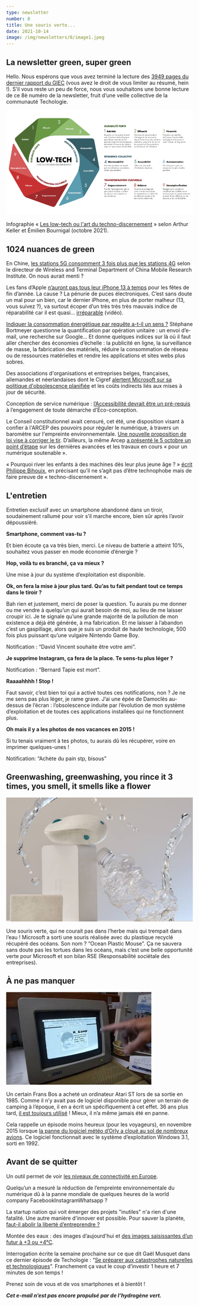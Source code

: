 ```yaml
---
type: newsletter
number: 8
title: Une souris verte...
date: 2021-10-14
image: /img/newsletters/8/image1.jpeg
---
```


## La newsletter green, super green

Hello. Nous espérons que vous avez terminé la lecture des [3949 pages du dernier rapport du GIEC](https://www.ipcc.ch/report/sixth-assessment-report-working-group-i/) (vous avez le droit de vous limiter au résumé, hein !). S’il vous reste un peu de force, nous vous souhaitons une bonne lecture de ce 8è numéro de la newsletter, fruit d’une veille collective de la communauté Techologie.

![Infographie low tech](/img/newsletters/8/image2.png)

Infographie « [Les low-tech ou l'art du techno-discernement](https://fr.wikipedia.org/wiki/Low-tech#/media/Fichier:Infographie_Low-tech_1600x900.jpg) » selon Arthur Keller et Émilien Bournigal (octobre 2021).

## 1024 nuances de green

En Chine, [les stations 5G consomment 3 fois plus que les stations 4G](https://equalocean.com/news/2021070616439) selon le directeur de Wireless and Terminal Department of China Mobile Research Institute. On nous aurait menti ?

Les fans d’Apple [n’auront pas tous leur iPhone 13 à temps](https://fr.finance.yahoo.com/actualites/monde-naura-iphone-13-%C3%A0-074848704.html) pour les fêtes de fin d’année. La cause ? La pénurie de puces électroniques. C’est sans doute un mal pour un bien, car le dernier iPhone, en plus de porter malheur (13, vous suivez ?), va surtout écoper d’un très très très mauvais indice de réparabilité car il est quasi… [irréparable](https://youtu.be/8s7NmMl_-yg) (vidéo).

[Indiquer la consommation énergétique par requête a-t-il un sens ?](https://www.bortzmeyer.org/conso-electrique-moyenne.html) Stéphane Bortmeyer questionne la quantification par opération unitaire : un envoi d’e-mail, une recherche sur Google… Et donne quelques indices sur là où il faut aller chercher des économies d’échelle : la publicité en ligne, la surveillance de masse, la fabrication des matériels, réduire la consommation de réseau ou de ressources matérielles et rendre les applications et sites webs plus sobres.

Des associations d'organisations et entreprises belges, françaises, allemandes et néerlandaises dont le Cigref [alertent Microsoft sur sa politique d'obsolescence planifiée](https://www.cigref.fr/wp/wp-content/uploads/2021/10/08102021_CP_Empreinte-environnementale-et-securite-des-logiciels-Microsoft_FINAL.pdf) et les coûts indirects liés aux mises à jour de sécurité.

Conception de service numérique : [l’Accessibilité devrait être un pré-requis](https://bertrandkeller.info/2021/10/06/accessibilite-eco-conception/) à l’engagement de toute démarche d’Éco-conception.

Le Conseil constitutionnel avait censuré, cet été, une disposition visant à confier à l'ARCEP des pouvoirs pour réguler le numérique, à travers un baromètre sur l'empreinte environnementale. [Une nouvelle proposition de loi vise à corriger le tir](https://www.numerama.com/tech/741090-le-gendarme-des-telecoms-aura-peut-etre-son-sifflet-pour-reguler-leffet-du-numerique-sur-le-climat.html). D’ailleurs, la même Arcep [a présenté le 5 octobre un point d’étape](https://www.arcep.fr/actualites/les-communiques-de-presse/detail/n/environnement-051021.html) sur les dernières avancées et les travaux en cours « pour un numérique soutenable ».

« Pourquoi river les enfants à des machines dès leur plus jeune âge ? » [écrit Philippe Bihouix](https://reporterre.net/Mais-pourquoi-s-obstiner-a-numeriser-l-ecole), en précisant qu’il ne s’agit pas d’être technophobe mais de faire preuve de « techno-discernement ».

## L'entretien

Entretien exclusif avec un smartphone abandonné dans un tiroir, soudainement rallumé pour voir s’il marche encore, bien sûr après l’avoir dépoussiéré.

**Smartphone, comment vas-tu ?**

Et bien écoute ça va très bien, merci. Le niveau de batterie a atteint 10%, souhaitez vous passer en mode économie d’énergie ?

**Hop, voilà tu es branché, ça va mieux ?**

Une mise à jour du système d’exploitation est disponible.

**Ok, on fera la mise à jour plus tard. Qu’as tu fait pendant tout ce temps dans le tiroir ?**

Bah rien et justement, merci de poser la question. Tu aurais pu me donner ou me vendre à quelqu’un qui aurait besoin de moi, au lieu de me laisser croupir ici. Je te signale qu’une grande majorité de la pollution de mon existence a déjà été générée, à ma fabrication. Et me laisser à l’abandon c’est un gaspillage, alors que je suis un produit de haute technologie, 500 fois plus puissant qu’une vulgaire Nintendo Game Boy.

Notification : “David Vincent souhaite être votre ami”.

**Je supprime Instagram, ça fera de la place. Te sens-tu plus léger ?**

Notification : “Bernard Tapie est mort”.

**Raaaahhhh ! Stop !**

Faut savoir, c’est bien toi qui a activé toutes ces notifications, non ? Je ne me sens pas plus léger, je rame grave. J’ai une épée de Damoclès au-dessus de l’écran : l’obsolescence induite par l’évolution de mon système d’exploitation et de toutes ces applications installées qui ne fonctionnent plus.

**Oh mais il y a les photos de nos vacances en 2015 !**

Si tu tenais vraiment à tes photos, tu aurais dû les récupérer, voire en imprimer quelques-unes !

Notification: “Achète du pain stp, bisous”

## Greenwashing, greenwashing, you rince it 3 times, you smell, it smells like a flower

![Souris Microsoft](/img/newsletters/8/image1.jpeg)

Une souris verte, qui ne courait pas dans l’herbe mais qui trempait dans l’eau ! Microsoft a sorti une souris réalisée avec du plastique recyclé récupéré des océans. Son nom ? “Ocean Plastic Mouse”. Ça ne sauvera sans doute pas les tortues dans les océans, mais c’est une belle opportunité verte pour Microsoft et son bilan RSE (Responsabilité sociétale des entreprises).

## À ne pas manquer

![Ecran Atari](/img/newsletters/8/atari.jpeg)

Un certain Frans Bos a acheté un ordinateur Atari ST lors de sa sortie en 1985. Comme il n’y avait pas de logiciel disponible pour gérer un terrain de camping à l’époque, il en a écrit un spécifiquement à cet effet. 36 ans plus tard, [il est toujours utilisé](https://www.geeksaresexy.net/2021/10/01/this-1985-atari-st-computer-is-still-being-used-daily-at-a-campg) ! Mieux, il n’a même jamais été en panne.

Cela rappelle un épisode moins heureux (pour les voyageurs), en novembre 2015 lorsque [la panne du logiciel météo d’Orly a cloué au sol de nombreux avions](https://www.lemonde.fr/pixels/article/2015/11/11/une-panne-informatique-a-l-aeroport-d-orly-liee-a-windows-3-1_4807479_4408996.html). Ce logiciel fonctionnait avec le système d’exploitation Windows 3.1, sorti en 1992.

## Avant de se quitter

Un outil permet de voir [les niveaux de connectivité en Europe](https://datavis.europeandatajournalism.eu/obct/connectivity/#third).

Quelqu’un a mesuré la réduction de l’empreinte environnementale du numérique dû à la panne mondiale de quelques heures de la world company FacebookInstagramWhatsapp ?

La startup nation qui voit émerger des projets "inutiles" n'a rien d'une fatalité. Une autre manière d'innover est possible. Pour sauver la planète, [faut-il abolir la liberté d’entreprendre ?](https://www.maddyness.com/2021/10/06/sauver-planete-abolir-liberte-entreprendre/)

Montée des eaux : des images d’aujourd'hui et [des images saisissantes d’un futur à +3 ou +4°C](https://picturing-our-future.netlify.app/).

Interrogation écrite la semaine prochaine sur ce que dit Gaël Musquet dans ce dernier épisode de Techologie : “[Se préparer aux catastrophes naturelles et technologiques](https://www.imagotv.fr/podcasts/techologie/55)”. Franchement ça vaut le coup d’investir 1 heure et 7 minutes de son temps !

Prenez soin de vous et de vos smartphones et à bientôt !

_**Cet e-mail n’est pas encore propulsé par de l’hydrogène vert.**_
